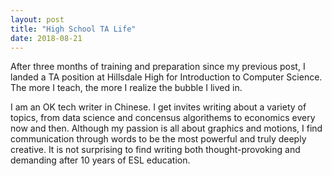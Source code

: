 ```yaml
---
layout: post
title: "High School TA Life"
date: 2018-08-21
---
```

After three months of training and preparation since my previous post, I landed a TA position at Hillsdale High for Introduction to Computer Science. The more I teach, the more I realize the bubble I lived in.

I am an OK tech writer in Chinese. I get invites writing about a variety of topics, from data science and concensus algorithems to economics every now and then. Although my passion is all about graphics and motions, I find communication through words to be the most powerful and truly deeply creative. It is not surprising to find writing both thought-provoking and demanding after 10 years of ESL education. 